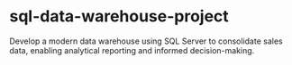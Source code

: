 # sql-data-warehouse-project
Develop a modern data warehouse using SQL Server to consolidate sales data, enabling analytical reporting and informed decision-making.
